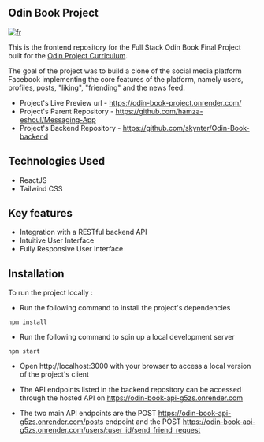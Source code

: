 ## Odin Book Project

[![fr](https://img.shields.io/badge/lang-fr-blue)](README.fr.md)

This is the frontend repository for the Full Stack Odin Book Final Project built for the [Odin Project Curriculum](https://www.theodinproject.com/lessons/nodejs-odin-book).

The goal of the project was to build a clone of the social media platform Facebook implementing the core features of the platform, namely users, profiles, posts, "liking", "friending" and the news feed.

- Project's Live Preview url - https://odin-book-project.onrender.com/
- Project's Parent Repository - https://github.com/hamza-eshoul/Messaging-App
- Project's Backend Repository - https://github.com/skynter/Odin-Book-backend

## Technologies Used

- ReactJS
- Tailwind CSS

## Key features

- Integration with a RESTful backend API
- Intuitive User Interface
- Fully Responsive User Interface

## Installation

To run the project locally :

- Run the following command to install the project's dependencies

```
npm install
```

- Run the following command to spin up a local development server

```
npm start
```

- Open http://localhost:3000 with your browser to access a local version of the project's client

- The API endpoints listed in the backend repository can be accessed through the hosted API on https://odin-book-api-g5zs.onrender.com

- The two main API endpoints are the POST https://odin-book-api-g5zs.onrender.com/posts endpoint and the POST https://odin-book-api-g5zs.onrender.com/users/:user_id/send_friend_request

